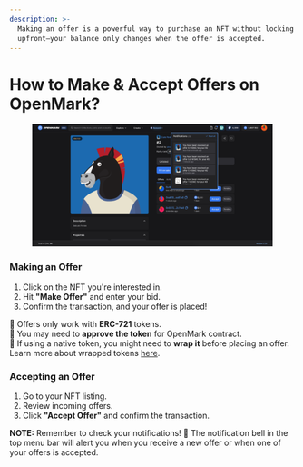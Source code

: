 ```yaml
---
description: >-
  Making an offer is a powerful way to purchase an NFT without locking up funds
  upfront—your balance only changes when the offer is accepted.
---
```


# How to Make & Accept Offers on OpenMark?

<figure><img src="../../.gitbook/assets/offer.png" alt=""><figcaption></figcaption></figure>

### **Making an Offer**

1. Click on the NFT you're interested in.
2. Hit **"Make Offer"** and enter your bid.
3. Confirm the transaction, and your offer is placed!

🔹 Offers only work with **ERC-721** tokens.\
🔹 You may need to **approve the token** for OpenMark contract.\
🔹 If using a native token, you might need to **wrap it** before placing an offer. Learn more about wrapped tokens [here](https://wiki.openmark.io/about-openmark/knowlegde/what-is-wrap-token).

### **Accepting an Offer**

1. Go to your NFT listing.
2. Review incoming offers.
3. Click **"Accept Offer"** and confirm the transaction.

**NOTE:** Remember to check your notifications! 🔔 The notification bell in the top menu bar will alert you when you receive a new offer or when one of your offers is accepted.

